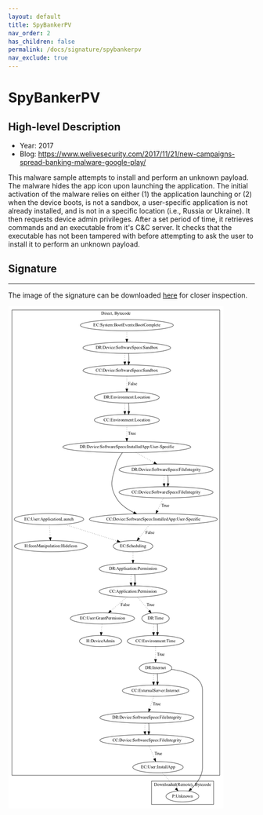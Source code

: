 ```yaml
---
layout: default
title: SpyBankerPV
nav_order: 2
has_children: false
permalink: /docs/signature/spybankerpv
nav_exclude: true
---
```


# SpyBankerPV

## High-level Description

* Year: 2017
* Blog: https://www.welivesecurity.com/2017/11/21/new-campaigns-spread-banking-malware-google-play/

This malware sample attempts to install and perform an unknown payload. The malware hides the app icon upon launching the application. The initial activation of the malware relies on either (1) the application launching or (2) when the device boots, is not a sandbox, a user-specific application is not already installed, and is not in a specific location (i.e., Russia or Ukraine). It then requests device admin privileges. After a set period of time, it retrieves commands and an executable from it's C&C server. It checks that the executable has not been tampered with before attempting to ask the user to install it to perform an unknown payload.

## Signature
---

The image of the signature can be downloaded [here](../../img/signatures/SpyBankerPV.png) for closer inspection.

![](../../img/signatures/SpyBankerPV.png)